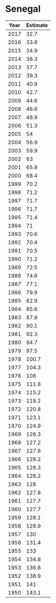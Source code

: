 # Senegal

| Year | Estimate |
| ---- | -------- |
| 2017 | 32.7 |
| 2016 | 33.8 |
| 2015 | 34.9 |
| 2014 | 36.3 |
| 2013 | 37.7 |
| 2012 | 39.3 |
| 2011 | 40.9 |
| 2010 | 42.7 |
| 2009 | 44.6 |
| 2008 | 46.6 |
| 2007 | 48.9 |
| 2006 | 51.3 |
| 2005 | 54 |
| 2004 | 56.9 |
| 2003 | 59.9 |
| 2002 | 63 |
| 2001 | 65.9 |
| 2000 | 68.4 |
| 1999 | 70.2 |
| 1998 | 71.2 |
| 1997 | 71.7 |
| 1996 | 71.7 |
| 1995 | 71.4 |
| 1994 | 71 |
| 1993 | 70.6 |
| 1992 | 70.4 |
| 1991 | 70.5 |
| 1990 | 71.2 |
| 1989 | 72.5 |
| 1988 | 74.6 |
| 1987 | 77.1 |
| 1986 | 79.9 |
| 1985 | 82.9 |
| 1984 | 85.6 |
| 1983 | 87.9 |
| 1982 | 90.1 |
| 1981 | 92.3 |
| 1980 | 94.7 |
| 1979 | 97.5 |
| 1978 | 100.7 |
| 1977 | 104.3 |
| 1976 | 108 |
| 1975 | 111.8 |
| 1974 | 115.2 |
| 1973 | 118.2 |
| 1972 | 120.8 |
| 1971 | 123.1 |
| 1970 | 124.9 |
| 1969 | 126.3 |
| 1968 | 127.2 |
| 1967 | 127.8 |
| 1966 | 128.2 |
| 1965 | 128.3 |
| 1964 | 128.2 |
| 1963 | 128 |
| 1962 | 127.8 |
| 1961 | 127.7 |
| 1960 | 127.7 |
| 1959 | 128.1 |
| 1958 | 128.9 |
| 1957 | 130 |
| 1956 | 131.4 |
| 1955 | 133 |
| 1954 | 134.8 |
| 1953 | 136.8 |
| 1952 | 138.9 |
| 1951 | 141 |
| 1950 | 143.1 |